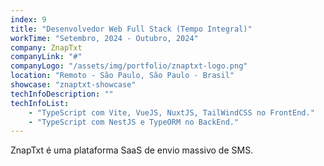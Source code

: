 ```yaml
---
index: 9
title: "Desenvolvedor Web Full Stack (Tempo Integral)"
workTime: "Setembro, 2024 - Outubro, 2024"
company: ZnapTxt
companyLink: "#"
companyLogo: "/assets/img/portfolio/znaptxt-logo.png"
location: "Remoto - São Paulo, São Paulo - Brasil"
showcase: "znaptxt-showcase"
techInfoDescription: ""
techInfoList:
    - "TypeScript com Vite, VueJS, NuxtJS, TailWindCSS no FrontEnd."
    - "TypeScript com NestJS e TypeORM no BackEnd."
---
```


ZnapTxt é uma plataforma SaaS de envio massivo de SMS.